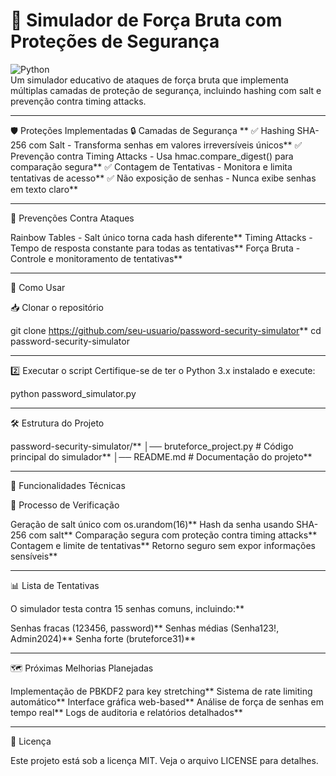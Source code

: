 # 🔐 Simulador de Força Bruta com Proteções de Segurança

![Python](https://img.shields.io/badge/Python-3.x-blue.svg)  
Um simulador educativo de ataques de força bruta que implementa múltiplas camadas de proteção de segurança, incluindo hashing com salt e prevenção contra timing attacks.

---

🛡️ Proteções Implementadas
🔒 Camadas de Segurança **
✅ Hashing SHA-256 com Salt - Transforma senhas em valores irreversíveis únicos**
✅ Prevenção contra Timing Attacks - Usa hmac.compare_digest() para comparação segura**
✅ Contagem de Tentativas - Monitora e limita tentativas de acesso**
✅ Não exposição de senhas - Nunca exibe senhas em texto claro**

---

🚫 Prevenções Contra Ataques

Rainbow Tables - Salt único torna cada hash diferente**
Timing Attacks - Tempo de resposta constante para todas as tentativas**
Força Bruta - Controle e monitoramento de tentativas**

---

🚀 Como Usar

📥 Clonar o repositório

git clone https://github.com/seu-usuario/password-security-simulator**
cd password-security-simulator

---

2️⃣ Executar o script
Certifique-se de ter o Python 3.x instalado e execute:

python password_simulator.py

---

🛠 Estrutura do Projeto

password-security-simulator/**
│── bruteforce_project.py    # Código principal do simulador**
│── README.md                # Documentação do projeto**

---

🎯 Funcionalidades Técnicas

🔄 Processo de Verificação

Geração de salt único com os.urandom(16)**
Hash da senha usando SHA-256 com salt**
Comparação segura com proteção contra timing attacks**
Contagem e limite de tentativas**
Retorno seguro sem expor informações sensíveis**

---

📊 Lista de Tentativas

O simulador testa contra 15 senhas comuns, incluindo:**

Senhas fracas (123456, password)**
Senhas médias (Senha123!, Admin2024)**
Senha forte (bruteforce31)**

---

🗺️ Próximas Melhorias Planejadas

Implementação de PBKDF2 para key stretching**
Sistema de rate limiting automático**
Interface gráfica web-based**
Análise de força de senhas em tempo real**
Logs de auditoria e relatórios detalhados**

---

📜 Licença

Este projeto está sob a licença MIT. Veja o arquivo LICENSE para detalhes.
